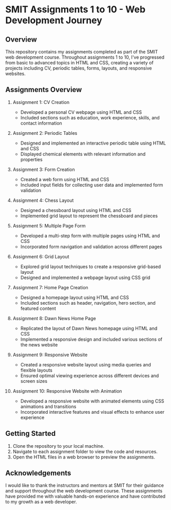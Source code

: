 # SMIT Assignments 1 to 10 - Web Development Journey

## Overview
This repository contains my assignments completed as part of the SMIT web development course. Throughout assignments 1 to 10, I've progressed from basic to advanced topics in HTML and CSS, creating a variety of projects including CV, periodic tables, forms, layouts, and responsive websites.

## Assignments Overview
1. Assignment 1: CV Creation
   - Developed a personal CV webpage using HTML and CSS
   - Included sections such as education, work experience, skills, and contact information

2. Assignment 2: Periodic Tables
   - Designed and implemented an interactive periodic table using HTML and CSS
   - Displayed chemical elements with relevant information and properties

3. Assignment 3: Form Creation
   - Created a web form using HTML and CSS
   - Included input fields for collecting user data and implemented form validation

4. Assignment 4: Chess Layout
   - Designed a chessboard layout using HTML and CSS
   - Implemented grid layout to represent the chessboard and pieces

5. Assignment 5: Multiple Page Form
   - Developed a multi-step form with multiple pages using HTML and CSS
   - Incorporated form navigation and validation across different pages

6. Assignment 6: Grid Layout
   - Explored grid layout techniques to create a responsive grid-based layout
   - Designed and implemented a webpage layout using CSS grid

7. Assignment 7: Home Page Creation
   - Designed a homepage layout using HTML and CSS
   - Included sections such as header, navigation, hero section, and featured content

8. Assignment 8: Dawn News Home Page
   - Replicated the layout of Dawn News homepage using HTML and CSS
   - Implemented a responsive design and included various sections of the news website

9. Assignment 9: Responsive Website
   - Created a responsive website layout using media queries and flexible layouts
   - Ensured optimal viewing experience across different devices and screen sizes

10. Assignment 10: Responsive Website with Animation
    - Developed a responsive website with animated elements using CSS animations and transitions
    - Incorporated interactive features and visual effects to enhance user experience

## Getting Started
1. Clone the repository to your local machine.
2. Navigate to each assignment folder to view the code and resources.
3. Open the HTML files in a web browser to preview the assignments.

## Acknowledgements
I would like to thank the instructors and mentors at SMIT for their guidance and support throughout the web development course. These assignments have provided me with valuable hands-on experience and have contributed to my growth as a web developer.

